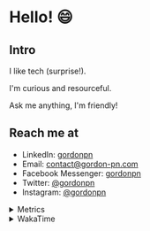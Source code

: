 # Hello! 😄

## Intro

I like tech (surprise!).

I'm curious and resourceful.

Ask me anything, I'm friendly!

## Reach me at

- LinkedIn: [gordonpn](https://www.linkedin.com/in/gordonpn/)
- Email: [contact@gordon-pn.com](mailto:contact@gordon-pn.com)
- Facebook Messenger: [gordonpn](https://www.messenger.com/t/Gordonpn)
- Twitter: [@gordonpn](https://twitter.com/Gordonpn)
- Instagram: [@gordonpn](https://www.instagram.com/gordonpn/)

<details>
  <summary>Metrics</summary>

  <img align="center" src="https://github.com/gordonpn/gordonpn/blob/master/github-metrics.svg" alt="GitHub Metrics">

</details>

<details>
  <summary>WakaTime</summary>

  <!--START_SECTION:waka-->
📊 **This Week I Spent My Time On** 

```text
💬 Programming Languages: 
Java                     11 hrs 46 mins      ██████████████████░░░░░░░   72.88 % 
Brazil Dependency Config 3 hrs 1 min         █████░░░░░░░░░░░░░░░░░░░░   18.72 % 
XML                      47 mins             █░░░░░░░░░░░░░░░░░░░░░░░░   04.91 % 
GitIgnore file           11 mins             ░░░░░░░░░░░░░░░░░░░░░░░░░   01.23 % 
Makefile                 7 mins              ░░░░░░░░░░░░░░░░░░░░░░░░░   00.79 % 

🔥 Editors: 
Intellijidea             16 hrs 9 mins       █████████████████████████   100.00 % 
```


 Last Updated on 22/03/2024 16:21:02 UTC
<!--END_SECTION:waka-->
</details>
